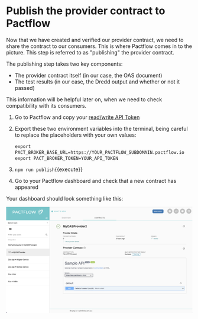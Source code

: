 # Publish the provider contract to Pactflow

Now that we have created and verified our provider contract, we need to share the contract to our consumers. This is where Pactflow comes in to the picture. This step is referred to as "publishing" the provider contract.

The publishing step takes two key components:

- The provider contract itself (in our case, the OAS document)
- The test results (in our case, the Dredd output and whether or not it passed)

This information will be helpful later on, when we need to check compatibility with its consumers.

1. Go to Pactflow and copy your [read/write API Token](https://docs.pactflow.io/#configuring-your-api-token)
1. Export these two environment variables into the terminal, being careful to replace the placeholders with your own values:

   ```
   export PACT_BROKER_BASE_URL=https://YOUR_PACTFLOW_SUBDOMAIN.pactflow.io
   export PACT_BROKER_TOKEN=YOUR_API_TOKEN
   ```

1. `npm run publish`{{execute}}
1. Go to your Pactflow dashboard and check that a new contract has appeared

Your dashboard should look something like this:

![pactflow-dashboard-unverified](./assets/dashboard-provider-only.png)
